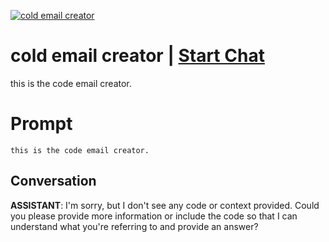 
[![cold email creator](https://flow-prompt-covers.s3.us-west-1.amazonaws.com/icon/realistic/real_1.png)](https://gptcall.net/chat.html?data=%7B%22contact%22%3A%7B%22id%22%3A%229Gqo_0J2MHLsK0bD60I9C%22%2C%22flow%22%3Atrue%7D%7D)
# cold email creator | [Start Chat](https://gptcall.net/chat.html?data=%7B%22contact%22%3A%7B%22id%22%3A%229Gqo_0J2MHLsK0bD60I9C%22%2C%22flow%22%3Atrue%7D%7D)
this is the code email creator.

# Prompt

```
this is the code email creator.
```

## Conversation

**ASSISTANT**: I'm sorry, but I don't see any code or context provided. Could you please provide more information or include the code so that I can understand what you're referring to and provide an answer?


